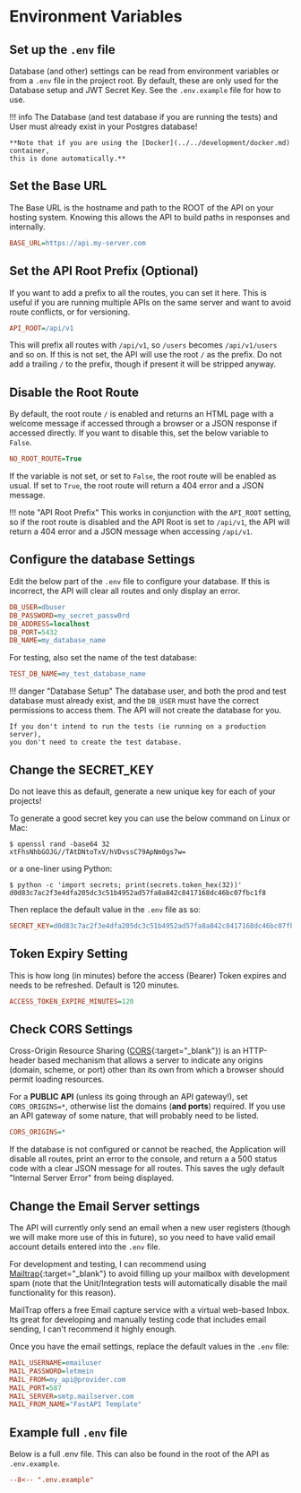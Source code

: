 # Environment Variables

## Set up the `.env` file

Database (and other) settings can be read from environment variables or from a
`.env` file in the project root. By default, these are only used for the
Database setup and JWT Secret Key. See the `.env.example` file for how to use.

!!! info
    The Database (and test database if you are running the tests) and User must
    already exist in your Postgres database!

    **Note that if you are using the [Docker](../../development/docker.md) container,
    this is done automatically.**

## Set the Base URL

The Base URL is the hostname and path to the ROOT of the API on your hosting
system. Knowing this allows the API to build paths in responses and internally.

```ini
BASE_URL=https://api.my-server.com
```

## Set the API Root Prefix (Optional)

If you want to add a prefix to all the routes, you can set it here. This is
useful if you are running multiple APIs on the same server and want to avoid
route conflicts, or for versioning.

```ini
API_ROOT=/api/v1
```

This will prefix all routes with `/api/v1`, so `/users` becomes `/api/v1/users`
and so on. If this is not set, the API will use the root `/` as the prefix. Do
not add a trailing `/` to the prefix, though if present it will be stripped
anyway.

## Disable the Root Route

By default, the root route `/` is enabled and returns an HTML page with a
welcome message if accessed through a browser or a JSON response if accessed
directly. If you want to disable this, set the below variable to `False`.

```ini
NO_ROOT_ROUTE=True
```

If the variable is not set, or set to `False`, the root route will be enabled as
usual. If set to `True`, the root route will return a 404 error and a JSON
message.

!!! note "API Root Prefix"
    This works in conjunction with the `API_ROOT` setting, so if the root route
    is disabled and the API Root is set to `/api/v1`, the API will return a 404
    error and a JSON message when accessing `/api/v1`.

## Configure the database Settings

Edit the below part of the `.env` file to configure your database. If this is
incorrect, the API will clear all routes and only display an error.

```ini
DB_USER=dbuser
DB_PASSWORD=my_secret_passw0rd
DB_ADDRESS=localhost
DB_PORT=5432
DB_NAME=my_database_name
```

For testing, also set the name of the test database:

```ini
TEST_DB_NAME=my_test_database_name
```

!!! danger "Database Setup"
    The database user, and both the prod and test database must already exist,
    and the `DB_USER` must have the correct permissions to access them. The API
    will not create the database for you.

    If you don't intend to run the tests (ie running on a production server),
    you don't need to create the test database.

## Change the SECRET_KEY

Do not leave this as default, generate a new unique key for each of your
projects!

To generate a good secret key you can use the below command on Linux
or Mac:

```console
$ openssl rand -base64 32
xtFhsNhbGOJG//TAtDNtoTxV/hVDvssC79ApNm0gs7w=

```

or a one-liner using Python:

```console
$ python -c 'import secrets; print(secrets.token_hex(32))'
d0d83c7ac2f3e4dfa205dc3c51b4952ad57fa8a842c8417168dc46bc07fbc1f8
```

Then replace the default value in the `.env` file as so:

```ini
SECRET_KEY=d0d83c7ac2f3e4dfa205dc3c51b4952ad57fa8a842c8417168dc46bc07fbc1f8
```

## Token Expiry Setting

This is how long (in minutes) before the access (Bearer) Token expires and needs
to be refreshed. Default is 120 minutes.

```ini
ACCESS_TOKEN_EXPIRE_MINUTES=120
```

## Check CORS Settings

Cross-Origin Resource Sharing
([CORS](https://developer.mozilla.org/en-US/docs/Web/HTTP/CORS){:target="_blank"})
is an HTTP-header based mechanism that allows a server to indicate any origins
(domain, scheme, or port) other than its own from which a browser should permit
loading resources.

For a **PUBLIC API** (unless its going through an API gateway!), set
`CORS_ORIGINS=*`, otherwise list the domains (**and ports**) required. If you
use an API gateway of some nature, that will probably need to be listed.

```ini
CORS_ORIGINS=*
```

If the database is not configured or cannot be reached, the Application will
disable all routes, print an error to the console, and return a a 500 status
code with a clear JSON message for all routes. This saves the ugly default
"Internal Server Error" from being displayed.

## Change the Email Server settings

The API will currently only send an email when a new user registers (though we
will make more use of this in future), so you need to have valid email account
details entered into the `.env` file.

For development and testing, I can recommend using
[Mailtrap](https://mailtrap.io){:target="_blank"} to avoid filling up your
mailbox with development spam (note that the Unit/Integration tests will
automatically disable the mail functionality for this reason).

MailTrap offers a free Email capture service with a virtual web-based Inbox. Its
great for developing and manually testing code that includes email sending, I
can't recommend it highly enough.

Once you have the email settings, replace the default values in the `.env` file:

```ini
MAIL_USERNAME=emailuser
MAIL_PASSWORD=letmein
MAIL_FROM=my_api@provider.com
MAIL_PORT=587
MAIL_SERVER=smtp.mailserver.com
MAIL_FROM_NAME="FastAPI Template"
```

## Example full `.env` file

Below is a full .env file. This can also be found in the root of the API as
`.env.example`.

```ini
--8<-- ".env.example"
```
